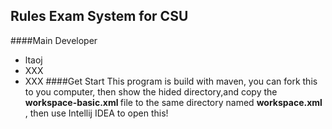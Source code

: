 ## Rules Exam System for CSU
####Main Developer
* ltaoj
* XXX
* XXX
####Get Start
This program is build with maven, you can fork this to you computer,
then show the hided directory,and copy the <strong>workspace-basic.xml
</strong> file to the same directory named <strong>workspace.xml</strong>
, then use Intellij IDEA to open this!